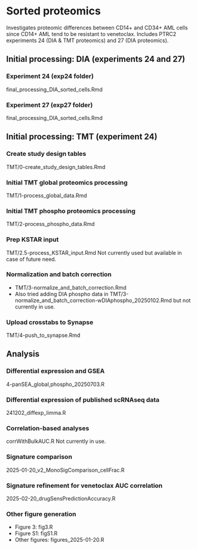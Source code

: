 # Sorted proteomics
Investigates proteomic differences between CD14+ and CD34+ AML cells since
CD14+ AML tend to be resistant to venetoclax. Includes PTRC2 experiments 
24 (DIA & TMT proteomics) and 27 (DIA proteomics).

## Initial processing: DIA (experiments 24 and 27)
### Experiment 24 (exp24 folder)
final_processing_DIA_sorted_cells.Rmd

### Experiment 27 (exp27 folder)
final_processing_DIA_sorted_cells.Rmd

## Initial processing: TMT (experiment 24)
### Create study design tables
TMT/0-create_study_design_tables.Rmd

### Initial TMT global proteomics processing
TMT/1-process_global_data.Rmd

### Initial TMT phospho proteomics processing
TMT/2-process_phospho_data.Rmd

### Prep KSTAR input
TMT/2.5-process_KSTAR_input.Rmd
Not currently used but available in case of future need.

### Normalization and batch correction
- TMT/3-normalize_and_batch_correction.Rmd
- Also tried adding DIA phospho data in 
TMT/3-normalize_and_batch_correction-wDIAphospho_20250102.Rmd
but not currently in use.

### Upload crosstabs to Synapse
TMT/4-push_to_synapse.Rmd

## Analysis
### Differential expression and GSEA
4-panSEA_global,phospho_20250703.R

### Differential expression of published scRNAseq data
241202_diffexp_limma.R

### Correlation-based analyses
corrWithBulkAUC.R
Not currently in use.

### Signature comparison
2025-01-20_v2_MonoSigComparison_cellFrac.R

### Signature refinement for venetoclax AUC correlation
2025-02-20_drugSensPredictionAccuracy.R

### Other figure generation
- Figure 3: fig3.R
- Figure S1: figS1.R
- Other figures: figures_2025-01-20.R
